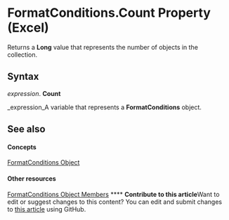 
# FormatConditions.Count Property (Excel)

Returns a  **Long** value that represents the number of objects in the collection.


## Syntax

 _expression_. **Count**

 _expression_A variable that represents a  **FormatConditions** object.


## See also


#### Concepts


 [FormatConditions Object](2486d4b4-605c-76d8-132a-694c0c600a81.md)
#### Other resources


 [FormatConditions Object Members](0e5a3774-fe65-597f-9b97-3bba637b55cc.md)
****   **Contribute to this article**Want to edit or suggest changes to this content? You can edit and submit changes to  [this article](https://github.com/jhershey00/VBA_Excel_Test/OpenXMLCon/articles/debca7e6-3dac-a54e-6656-ea7001f3dbdf.md) using GitHub.

